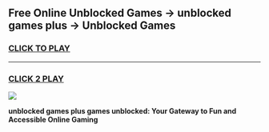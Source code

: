 
## Free Online Unblocked Games → unblocked games plus → Unblocked Games
<h3>
<a href="https://premium.freeplayer.one?title=unblocked_games_plus&ref=21F">CLICK TO PLAY</a></h3>
<hr>

<h3>
<a href="https://premium.freeplayer.one?title=unblocked_games_plus&ref=21F">CLICK 2 PLAY</a>
  
</h3>

<a href="https://premium.freeplayer.one?title=unblocked_games_plus&ref=21F/"><img src="https://clearcache.store/games.png"></a>


**unblocked games plus games unblocked: Your Gateway to Fun and Accessible Online Gaming**
